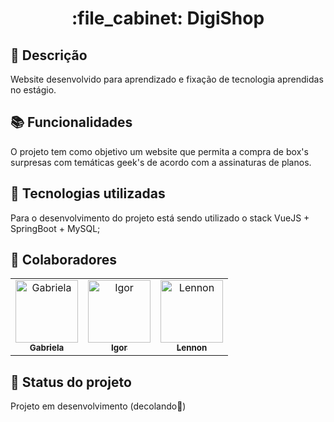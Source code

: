 <h1 align="center">:file_cabinet: DigiShop</h1>

## :memo: Descrição
Website desenvolvido para aprendizado e fixação de tecnologia aprendidas no estágio.

## :books: Funcionalidades
O projeto tem como objetivo um website que permita a compra de box's surpresas com temáticas geek's de acordo com a assinaturas de planos.

## :wrench: Tecnologias utilizadas
Para o desenvolvimento do projeto está sendo utilizado o stack VueJS + SpringBoot + MySQL;

## :handshake: Colaboradores
<table>
  <tr>
    <td align="center">
      <a href="https://github.com/espinoza9">
        <img src="https://avatars.githubusercontent.com/u/92704684?v=4" width="100px;" alt="Gabriela"/><br>
        <sub>
          <b>Gabriela</b>
        </sub>
      </a>
    </td>
    <td align="center">
      <a href="https://github.com/IgorAFrancozo">
        <img src="https://avatars.githubusercontent.com/u/103670642?v=4" width="100px;" alt="Igor "/><br>
        <sub>
          <b>Igor</b>
        </sub>
      </a>
    </td>
    <td align="center">
      <a href="https://github.com/lennonmartins">
        <img src="https://avatars.githubusercontent.com/u/93061150?v=4" width="100px;" alt="Lennon"/><br>
        <sub>
          <b>Lennon</b>
        </sub>
      </a>
    </td>
  </tr>
</table>

## :dart: Status do projeto
Projeto em desenvolvimento (decolando🚀)
